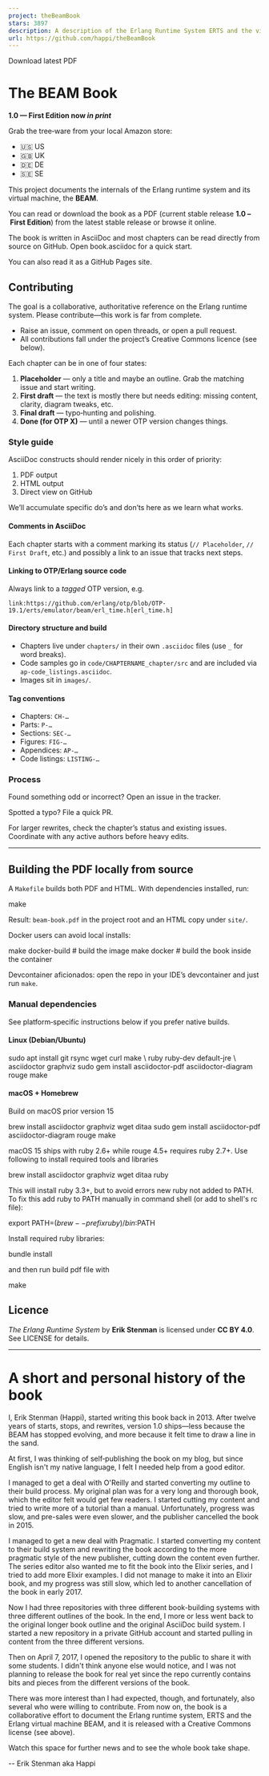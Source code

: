 ```yaml
---
project: theBeamBook
stars: 3897
description: A description of the Erlang Runtime System ERTS and the virtual Machine BEAM.
url: https://github.com/happi/theBeamBook
---
```


Download latest PDF

The BEAM Book
=============

**1.0 — First Edition now _in print_**

Grab the tree‑ware from your local Amazon store:

-   🇺🇸 US
-   🇬🇧 UK
-   🇩🇪 DE
-   🇸🇪 SE

This project documents the internals of the Erlang runtime system and its virtual machine, the **BEAM**.

You can read or download the book as a PDF (current stable release **1.0 – First Edition**) from the latest stable release or browse it online.

The book is written in AsciiDoc and most chapters can be read directly from source on GitHub. Open book.asciidoc for a quick start.

You can also read it as a GitHub Pages site.

Contributing
------------

The goal is a collaborative, authoritative reference on the Erlang runtime system. Please contribute—this work is far from complete.

-   Raise an issue, comment on open threads, or open a pull request.
-   All contributions fall under the project’s Creative Commons licence (see below).

Each chapter can be in one of four states:

1.  **Placeholder** — only a title and maybe an outline. Grab the matching issue and start writing.
2.  **First draft** — the text is mostly there but needs editing: missing content, clarity, diagram tweaks, etc.
3.  **Final draft** — typo‑hunting and polishing.
4.  **Done (for OTP X)** — until a newer OTP version changes things.

### Style guide

AsciiDoc constructs should render nicely in this order of priority:

1.  PDF output
2.  HTML output
3.  Direct view on GitHub

We’ll accumulate specific do’s and don’ts here as we learn what works.

#### Comments in AsciiDoc

Each chapter starts with a comment marking its status (`// Placeholder`, `// First Draft`, etc.) and possibly a link to an issue that tracks next steps.

#### Linking to OTP/Erlang source code

Always link to a _tagged_ OTP version, e.g.

```
link:https://github.com/erlang/otp/blob/OTP-19.1/erts/emulator/beam/erl_time.h[erl_time.h]
```

#### Directory structure and build

-   Chapters live under `chapters/` in their own `.asciidoc` files (use `_` for word breaks).
-   Code samples go in `code/CHAPTERNAME_chapter/src` and are included via `ap-code_listings.asciidoc`.
-   Images sit in `images/`.

#### Tag conventions

-   Chapters: `CH-…`
-   Parts: `P-…`
-   Sections: `SEC-…`
-   Figures: `FIG-…`
-   Appendices: `AP-…`
-   Code listings: `LISTING-…`

### Process

Found something odd or incorrect? Open an issue in the tracker.

Spotted a typo? File a quick PR.

For larger rewrites, check the chapter’s status and existing issues. Coordinate with any active authors before heavy edits.

* * *

Building the PDF locally from source
------------------------------------

A `Makefile` builds both PDF and HTML. With dependencies installed, run:

make

Result: `beam-book.pdf` in the project root and an HTML copy under `site/`.

Docker users can avoid local installs:

make docker-build  # build the image
make docker        # build the book inside the container

Devcontainer aficionados: open the repo in your IDE’s devcontainer and just run `make`.

### Manual dependencies

See platform‑specific instructions below if you prefer native builds.

#### Linux (Debian/Ubuntu)

sudo apt install git rsync wget curl make \\
                 ruby ruby-dev default-jre \\
                 asciidoctor graphviz
sudo gem install asciidoctor-pdf asciidoctor-diagram rouge
make

#### macOS + Homebrew

Build on macOS prior version 15

brew install asciidoctor graphviz wget ditaa
sudo gem install asciidoctor-pdf asciidoctor-diagram rouge
make

macOS 15 ships with ruby 2.6+ while rouge 4.5+ requires ruby 2.7+. Use following to install required tools and libraries

brew install asciidoctor graphviz wget ditaa ruby

This will install ruby 3.3+, but to avoid errors new ruby not added to PATH. To fix this add ruby to PATH manually in command shell (or add to shell's rc file):

export PATH=$(brew --prefix ruby)/bin:$PATH

Install required ruby libraries:

bundle install

and then run build pdf file with

make

Licence
-------

_The Erlang Runtime System_ by **Erik Stenman** is licensed under **CC BY 4.0**. See LICENSE for details.

* * *

A short and personal history of the book
========================================

I, Erik Stenman (Happi), started writing this book back in 2013. After twelve years of starts, stops, and rewrites, version 1.0 ships—less because the BEAM has stopped evolving, and more because it felt time to draw a line in the sand.

At first, I was thinking of self‑publishing the book on my blog, but since English isn't my native language, I felt I needed help from a good editor.

I managed to get a deal with O'Reilly and started converting my outline to their build process. My original plan was for a very long and thorough book, which the editor felt would get few readers. I started cutting my content and tried to write more of a tutorial than a manual. Unfortunately, progress was slow, and pre-sales were even slower, and the publisher cancelled the book in 2015.

I managed to get a new deal with Pragmatic. I started converting my content to their build system and rewriting the book according to the more pragmatic style of the new publisher, cutting down the content even further. The series editor also wanted me to fit the book into the Elixir series, and I tried to add more Elixir examples. I did not manage to make it into an Elixir book, and my progress was still slow, which led to another cancellation of the book in early 2017.

Now I had three repositories with three different book-building systems with three different outlines of the book. In the end, I more or less went back to the original longer book outline and the original AsciiDoc build system. I started a new repository in a private GitHub account and started pulling in content from the three different versions.

Then on April 7, 2017, I opened the repository to the public to share it with some students. I didn't think anyone else would notice, and I was not planning to release the book for real yet since the repo currently contains bits and pieces from the different versions of the book.

There was more interest than I had expected, though, and fortunately, also several who were willing to contribute. From now on, the book is a collaborative effort to document the Erlang runtime system, ERTS and the Erlang virtual machine BEAM, and it is released with a Creative Commons license (see above).

Watch this space for further news and to see the whole book take shape.

\-- Erik Stenman aka Happi
